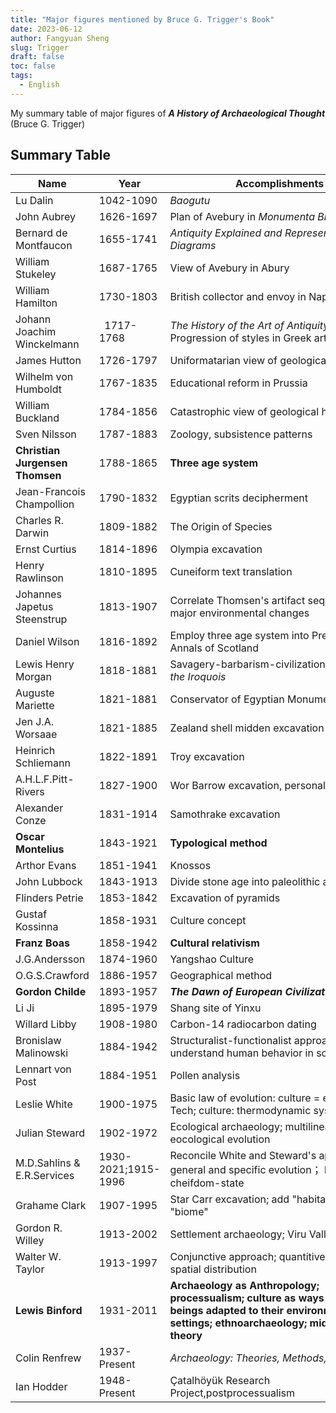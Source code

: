 ```yaml
---
title: "Major figures mentioned by Bruce G. Trigger's Book"
date: 2023-06-12
author: Fangyuan Sheng
slug: Trigger
draft: false
toc: false
tags:
  - English
---
```


My summary table of major figures of ***A History of Archaeological Thought*** (Bruce G. Trigger)

## Summary Table

| Name | Year | Accomplishments |
|---------|---------|---------|
| Lu Dalin | 1042-1090 |*Baogutu* |
| John Aubrey | 1626-1697 | Plan of Avebury in *Monumenta Britannica* | 
| Bernard de Montfaucon	 | 1655-1741 | 	*Antiquity Explained and Represented in Diagrams* |
| William Stukeley |	1687-1765 |	View of Avebury in Abury |
| William Hamilton | 	1730-1803 |	British collector and envoy in Naples | 
| Johann Joachim Winckelmann | 	1717-1768 |	*The History of the Art of Antiquity*; Progression of styles in Greek art |
| James Hutton |	1726-1797 |	Uniformatarian view of geological history  |
| Wilhelm von Humboldt |	1767-1835 |	Educational reform in Prussia |
| William Buckland |	1784-1856 |	Catastrophic view of geological history  |
| Sven Nilsson |	1787-1883 |	Zoology, subsistence patterns |
| **Christian Jurgensen Thomsen** |	1788-1865 |	**Three age system** |
| Jean-Francois Champollion |	1790-1832 |	Egyptian scrits decipherment |
| Charles R. Darwin |	1809-1882 |	The Origin of Species |
| Ernst Curtius |	1814-1896 |	Olympia excavation  |
| Henry Rawlinson |	1810-1895 |	Cuneiform text translation |
| Johannes Japetus Steenstrup |	1813-1907 |	Correlate Thomsen's artifact sequence with major environmental changes |
| Daniel Wilson |	1816-1892 |	Employ three age system into Prehistoric Annals of Scotland |
| Lewis Henry Morgan |	1818-1881 |	Savagery-barbarism-civilization; *League of the Iroquois* |
| Auguste Mariette |	1821-1881 |	Conservator of Egyptian Monuments |
| Jen J.A. Worsaae |	1821-1885 |	Zealand shell midden excavation |
| Heinrich Schliemann |	1822-1891 |	Troy excavation |
| A.H.L.F.Pitt-Rivers |	1827-1900 |	Wor Barrow excavation, personal museums |
| Alexander Conze |	1831-1914 |	Samothrake excavation  |
| **Oscar Montelius** |	1843-1921 |	**Typological method** |
| Arthor Evans |	1851-1941 |	Knossos |
| John Lubbock |	1843-1913 |	Divide stone age into paleolithic and neolithic |
| Flinders Petrie | 	1853-1842 |	Excavation of pyramids |
| Gustaf Kossinna |	1858-1931 |	Culture concept |
| **Franz Boas** |	1858-1942 |	**Cultural relativism**  |
| J.G.Andersson |	1874-1960 |	Yangshao Culture |
| O.G.S.Crawford |	1886-1957 |	Geographical method |
| **Gordon Childe** |	1893-1957 |	***The Dawn of European Civilization*** |
| Li Ji |	1895-1979 |	Shang site of Yinxu |
| Willard Libby |	1908-1980 |	Carbon-14 radiocarbon dating |
| Bronislaw Malinowski |	1884-1942 |	Structuralist-functionalist approach: understand human behavior in social systems |
| Lennart von Post |	1884-1951 |	Pollen analysis |
| Leslie White |	1900-1975 |	Basic law of evolution: culture = energy * Tech; culture: thermodynamic system |
| Julian Steward |	1902-1972 |	Ecological archaeology; multilinear eocological evolution |
| M.D.Sahlins & E.R.Services |	1930-2021;1915-1996 |	Reconcile White and Steward's approach by general and specific evolution； band-tribe-cheifdom-state |
| Grahame Clark |	1907-1995 |	Star Carr excavation; add "habitat" and "biome" |
| Gordon R. Willey |	1913-2002 |	Settlement archaeology; Viru Valley |
| Walter W. Taylor |	1913-1997 |	Conjunctive approach; quantitive aspects and spatial distribution |
| **Lewis Binford** |	1931-2011 |	**Archaeology as Anthropology; processualism; culture as ways human beings adapted to their environmental settings; ethnoarchaeology; middle range theory** |
| Colin Renfrew |	1937-Present|	*Archaeology: Theories, Methods, and Practice* |
| Ian Hodder |	1948-Present |Çatalhöyük Research Project,postprocessualism |

